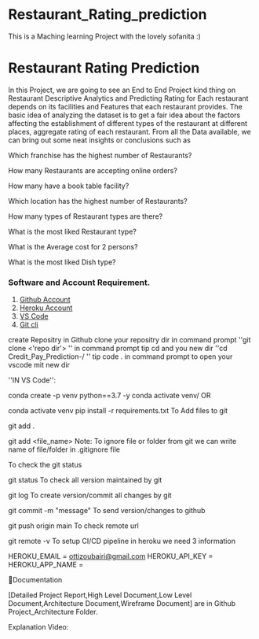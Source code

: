 # Restaurant_Rating_prediction

This is a Maching learning Project with the lovely sofanita :) 


# Restaurant Rating Prediction 

In this Project, we are going to see an End to End Project kind thing on  Restaurant Descriptive Analytics and Predicting Rating for Each restaurant depends on its facilities and Features that each restaurant provides.
The basic idea of analyzing the dataset is to get a fair idea about the factors affecting the establishment of different types of the restaurant at different places, aggregate rating of each restaurant.
From all the Data available, we can bring out some neat insights or conclusions such as

Which franchise has the highest number of Restaurants?

How many Restaurants are accepting online orders?

How many have a book table facility?

Which location has the highest number of Restaurants?

How many types of Restaurant types are there?

What is the most liked Restaurant type?

What is the Average cost for 2 persons?

What is the most liked Dish type?

### Software and Account Requirement.

1. [Github Account](https://github.com)
2. [Heroku Account](https://dashboard.heroku.com/login)
3. [VS Code](https://code.visualstudio.com/download)
4. [Git cli](https://git-scm.com/downloads)

create Repositry in Github
clone your repositry dir in command prompt
''git clone <'repo dir'>
''
in command prompt tip cd and you new dir 
''cd Credit_Pay_Prediction-/
''
tip code . in command prompt to open your vscode mit new dir

''IN VS Code'':

conda create -p venv python==3.7 -y
conda activate venv/
OR

conda activate venv
pip install -r requirements.txt
To Add files to git

git add .

git add <file_name> Note: To ignore file or folder from git we can write name of file/folder in .gitignore file

To check the git status

git status To check all version maintained by git

git log To create version/commit all changes by git

git commit -m "message" To send version/changes to github

git push origin main To check remote url

git remote -v To setup CI/CD pipeline in heroku we need 3 information

HEROKU_EMAIL = ottizoubairi@gmail.com HEROKU_API_KEY = HEROKU_APP_NAME = 

📑Documentation


[Detailed Project Report,High Level Document,Low Level Document,Architecture Document,Wireframe Document] are in Github Project_Architecture Folder.


Explanation Video:
